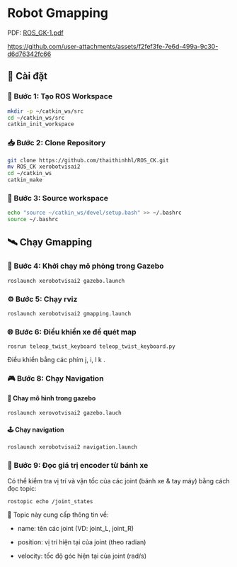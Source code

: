 
# Robot Gmapping

PDF: 
[ROS_GK-1.pdf](https://github.com/user-attachments/files/19553201/ROS_GK-1.pdf)





https://github.com/user-attachments/assets/f2fef3fe-7e6d-499a-9c30-d6d76342fc66






## 🚀 Cài đặt

### 🔧 Bước 1: Tạo ROS Workspace

```bash
mkdir -p ~/catkin_ws/src
cd ~/catkin_ws/src
catkin_init_workspace   
```

### 📥 Bước 2: Clone Repository

```bash
git clone https://github.com/thaithinhhl/ROS_CK.git
mv ROS_CK xerobotvisai2 
cd ~/catkin_ws
catkin_make
```

### 🧠 Bước 3: Source workspace

```bash
echo "source ~/catkin_ws/devel/setup.bash" >> ~/.bashrc
source ~/.bashrc
```
## 🛰️ Chạy Gmapping 

### 🎯 Bước 4: Khởi chạy mô phỏng trong Gazebo 

``` bash
roslaunch xerobotvisai2 gazebo.launch
```

### ⚙️ Bước 5: Chạy rviz
``` bash
roslaunch xerobotvisai2 gmapping.launch 
```

### 🌐 Bước 6: Điểu khiển xe để quét map
```
rosrun teleop_twist_keyboard teleop_twist_keyboard.py 
```


Điều khiển bẳng các phím j, i, l k .


### 🎮 Bước 8: Chạy Navigation 

#### 🧭 Chay mô hình trong gazebo

```bash
roslaunch xerovotvisai2 gazebo.lauch
```
#### 🕹️  Chạy navigation

```bash
roslaunch xerobotvisai2 navigation.launch 
```

### 🧾 Bước 9: Đọc giá trị encoder từ bánh xe

Có thể kiểm tra vị trí và vận tốc của các joint (bánh xe & tay máy) bằng cách đọc topic:

```bash
rostopic echo /joint_states
```
📌 Topic này cung cấp thông tin về:

  - name: tên các joint (VD: joint_L, joint_R)

  - position: vị trí hiện tại của joint (theo radian)

  - velocity: tốc độ góc hiện tại của joint (rad/s)

